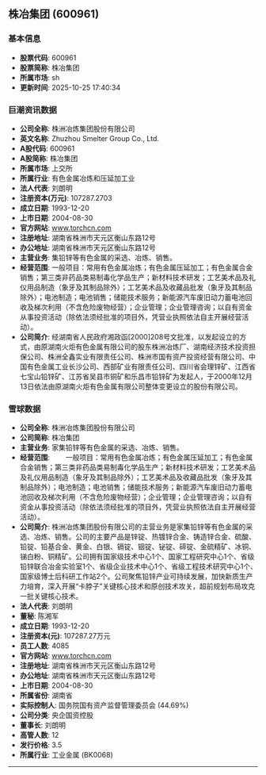 ## 株冶集团 (600961)

### 基本信息

- **股票代码**: 600961
- **股票简称**: 株冶集团
- **所属市场**: sh
- **更新时间**: 2025-10-25 17:40:34

### 巨潮资讯数据

- **公司全称**: 株洲冶炼集团股份有限公司
- **英文名称**: Zhuzhou Smelter Group Co., Ltd.
- **A股代码**: 600961
- **A股简称**: 株冶集团
- **所属市场**: 上交所
- **所属行业**: 有色金属冶炼和压延加工业
- **法人代表**: 刘朗明
- **注册资本(万元)**: 107287.2703
- **成立日期**: 1993-12-20
- **上市日期**: 2004-08-30
- **官方网站**: www.torchcn.com
- **注册地址**: 湖南省株洲市天元区衡山东路12号
- **办公地址**: 湖南省株洲市天元区衡山东路12号
- **主营业务**: 集铅锌等有色金属的采选、冶炼、销售。
- **经营范围**: 一般项目：常用有色金属冶炼；有色金属压延加工；有色金属合金销售；第三类非药品类易制毒化学品生产；新材料技术研发；工艺美术品及礼仪用品制造（象牙及其制品除外）；工艺美术品及收藏品批发（象牙及其制品除外）；电池制造；电池销售；储能技术服务；新能源汽车废旧动力蓄电池回收及梯次利用（不含危险废物经营）；企业管理；企业管理咨询；以自有资金从事投资活动（除依法须经批准的项目外，凭营业执照依法自主开展经营活动）。
- **公司简介**: 经湖南省人民政府湘政函[2000]208号文批准，以发起设立的方式，由原湖南火炬有色金属有限公司的股东株洲冶炼厂、湖南经济技术投资担保公司、株洲全鑫实业有限责任公司、株洲市国有资产投资经营有限公司、中国有色金属工业长沙公司、西部矿业有限责任公司、四川省会理锌矿、江西省七宝山铅锌矿、江苏省吴县市铜矿和乐昌市铅锌矿为发起人，于2000年12月13日依法由原湖南火炬有色金属有限公司整体变更设立的股份有限公司。

### 雪球数据

- **公司全称**: 株洲冶炼集团股份有限公司
- **公司简称**: 株冶集团
- **主营业务**: 家集铅锌等有色金属的采选、冶炼、销售。
- **经营范围**: 　　一般项目：常用有色金属冶炼；有色金属压延加工；有色金属合金销售；第三类非药品类易制毒化学品生产；新材料技术研发；工艺美术品及礼仪用品制造（象牙及其制品除外）；工艺美术品及收藏品批发（象牙及其制品除外）；电池制造；电池销售；储能技术服务；新能源汽车废旧动力蓄电池回收及梯次利用（不含危险废物经营）；企业管理；企业管理咨询；以自有资金从事投资活动（除依法须经批准的项目外，凭营业执照依法自主开展经营活动）。
- **公司简介**: 株洲冶炼集团股份有限公司的主营业务是家集铅锌等有色金属的采选、冶炼、销售。公司的主要产品是锌锭、热镀锌合金、铸造锌合金、硫酸、铅锭、铅基合金、黄金、白银、镉锭、铟锭、铋锭、碲锭、金硫精矿、冰铜、锑白粉、铜精矿。公司拥有国家级技术中心1个、国家工程研究中心1个、省级铅锌联合冶金实验室1个、省级企业技术中心1个、省级工程技术研究中心1个、国家级博士后科研工作站2个。公司聚焦铅锌产业可持续发展，加快新质生产力培育，深入开展“卡脖子”关键核心技术和原创技术攻关，超前规划布局攻克一批关键核心技术。
- **法人代表**: 刘朗明
- **董秘**: 陈湘军
- **成立日期**: 1993-12-20
- **注册资本(元)**: 107287.27万元
- **员工人数**: 4085
- **官方网站**: www.torchcn.com
- **注册地址**: 湖南省株洲市天元区衡山东路12号
- **办公地址**: 湖南省株洲市天元区衡山东路12号
- **上市日期**: 2004-08-30
- **所属省份**: 湖南省
- **实际控制人**: 国务院国有资产监督管理委员会 (44.69%)
- **公司分类**: 央企国资控股
- **董事长**: 刘朗明
- **高管人数**: 12
- **发行价格**: 3.5
- **所属行业**: 工业金属 (BK0068)

---